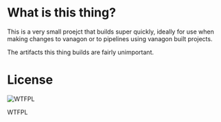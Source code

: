 # What is this thing?

This is a very small proejct that builds super quickly, ideally for use when making changes to vanagon or to pipelines using vanagon built projects.


The artifacts this thing builds are fairly unimportant.


# License

![WTFPL]( http://www.wtfpl.net/wp-content/uploads/2012/12/wtfpl-badge-4.png)

WTFPL
